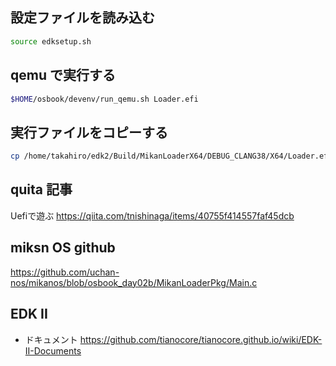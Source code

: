 ## 設定ファイルを読み込む
```bash
source edksetup.sh
```

## qemu で実行する
```bash
$HOME/osbook/devenv/run_qemu.sh Loader.efi
```


## 実行ファイルをコピーする
```bash
cp /home/takahiro/edk2/Build/MikanLoaderX64/DEBUG_CLANG38/X64/Loader.efi $HOME/workspace/bin/Loader.efi
```

## quita 記事

Uefiで遊ぶ  https://qiita.com/tnishinaga/items/40755f414557faf45dcb


## miksn OS github
https://github.com/uchan-nos/mikanos/blob/osbook_day02b/MikanLoaderPkg/Main.c

## EDK II
- ドキュメント  https://github.com/tianocore/tianocore.github.io/wiki/EDK-II-Documents
